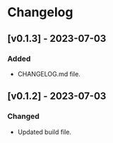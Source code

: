 # Changelog

## [v0.1.3] - 2023-07-03

### Added

- CHANGELOG.md file.

## [v0.1.2] - 2023-07-03

### Changed

- Updated build file.
